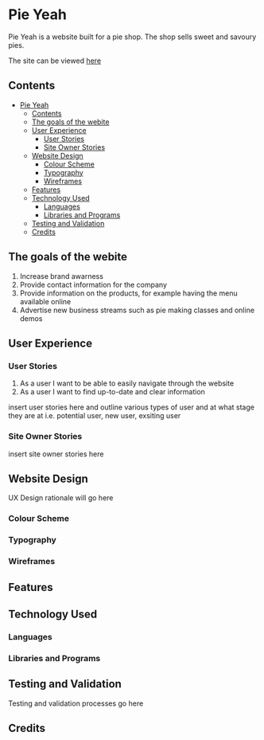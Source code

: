 # Pie Yeah

Pie Yeah is a website built for a pie shop. The shop sells sweet and savoury pies.

The site can be viewed [here](https://github.com/sineadmcguinn-pie-yeah)

## Contents

- [Pie Yeah](#pie-yeah)
  - [Contents](#contents)
  - [The goals of the webite](#the-goals-of-the-webite)
  - [User Experience](#user-experience)
    - [User Stories](#user-stories)
    - [Site Owner Stories](#site-owner-stories)
  - [Website Design](#website-design)
    - [Colour Scheme](#colour-scheme)
    - [Typography](#typography)
    - [Wireframes](#wireframes)
  - [Features](#features)
  - [Technology Used](#technology-used)
    - [Languages](#languages)
    - [Libraries and Programs](#libraries-and-programs)
  - [Testing and Validation](#testing-and-validation)
  - [Credits](#credits)

## The goals of the webite

1. Increase brand awarness
2. Provide contact information for the company
3. Provide information on the products, for example having the menu available online
4. Advertise new business streams such as pie making classes and online demos

## User Experience

### User Stories

1. As a user I want to be able to easily navigate through the website
2. As a user I want to find up-to-date and clear information

insert user stories here and outline various types of user and at what stage they are at i.e. potential user, new user, exsiting user

### Site Owner Stories

insert site owner stories here

## Website Design

UX Design rationale will go here

### Colour Scheme

### Typography

### Wireframes

## Features

## Technology Used

### Languages

### Libraries and Programs

## Testing and Validation

Testing and validation processes go here

## Credits
